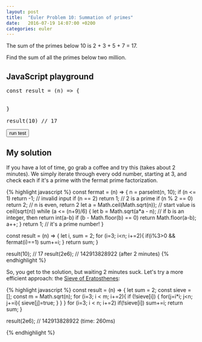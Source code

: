 ```yaml
---
layout: post
title:  "Euler Problem 10: Summation of primes"
date:   2016-07-19 14:07:00 +0200
categories: euler
---
```

The sum of the primes below 10 is 2 + 3 + 5 + 7 = 17.

Find the sum of all the primes below two million.


## JavaScript playground

<pre class="edit" id="editor0">
const result = (n) => {


}

result(10) // 17
</pre>

<button class="test" id="buttonTest0"> run test </button>
<script type="text/html" class="test" id="test0">
(result(10) == 17 && result(2e6) == 142913828922)
</script>

## My solution

<div class="spoiler">
<p>If you have a lot of time, go grab a coffee and try this (takes about 2 minutes).
We simply iterate through every odd number, starting at 3, and check each if it's a prime with the fermat
prime factorization.
</p>
{% highlight javascript %}
const fermat = (n) => {
	n = parseInt(n, 10);
	if (n <= 1) return -1;            // invalid input
    if (n == 2) return  1;            // 2 is a prime
	if (n % 2 == 0) return 2;         // n is even, return 2
	let a = Math.ceil(Math.sqrt(n));  // start value is ceil(sqrt(n))
	while (a <= (n+9)/6) {
		let b = Math.sqrt(a*a - n);
        // if b is an integer, then return int(a-b)
		if (b - Math.floor(b) == 0) return Math.floor(a-b);
		a++; 
	}
	return 1; // it's a prime number!
}

const result = (n) => {
    let i, sum = 2;
    for (i=3; i<n; i+=2){
        if(i%3>0 && fermat(i)==1) sum+=i;
    }
    return sum;
}

result(10);     // 17
result(2e6);    // 142913828922 (after 2 minutes)
{% endhighlight %}

<p>So, you get to the solution, but waiting 2 minutes suck. 
Let's try a more efficient approach: the <a href="https://en.wikipedia.org/wiki/Sieve_of_Eratosthenes">Sieve of Eratosthenes</a>:</p>

{% highlight javascript %}
const result = (n) => {
    let sum = 2;
    const sieve = [];
    const m = Math.sqrt(n);
    for (i=3; i < m; i+=2){
        if (!sieve[i]) {
            for(j=i*i; j<n; j+=i){
                sieve[j]=true;
            }
        }
    }
    for (i=3; i < n; i+=2) if(!sieve[i]) sum+=i;
    return sum;
}

result(2e6); // 142913828922 (time: 260ms)

{% endhighlight %}
</div>